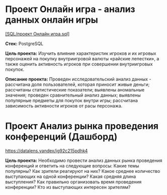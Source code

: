 # Проект Онлайн игра - анализ данных онлайн игры
[[SQL/проект Онлайн игра.sql]](https://github.com/frolovadarya95/Practicum_projects/blob/5e1c9619888fe2b0c32e8e66943597adc79b002a/SQL/%D0%BF%D1%80%D0%BE%D0%B5%D0%BA%D1%82%20%D0%9E%D0%BD%D0%BB%D0%B0%D0%B9%D0%BD%20%D0%B8%D0%B3%D1%80%D0%B0.sql)

**Стек:** 
PostgreSQL

**Цель проекта:** 
Изучить влияние характеристик игроков и их игровых персонажей на покупку внутриигровой валюты «райские лепестки», а также оценить активность игроков при совершении внутриигровых покупок.

**Описание проекта:**
Проведен исследовательский анализ данных - рассчитана доля пользователей, которая приносит живые деньги; рассчитаны статистические показатели; выявлены аномальные значения; проведен сравнительный анализ данных; выявлены популярные предметы для покупок внутри игры; рассчитана зависимость активности игроков от расы персонажа.

# Проект Анализ рынка проведения конференций (Дашборд)
https://datalens.yandex/ig92c215pdhk4

**Цель проекта:** 
Необходимо провести анализ данных рынка проведения конференций и ответить на следующие вопросы:
Какие темы популярны? Как зрители реагируют на них?
Какое среднее количество выступающих на одной конференции?
Какая средняя длина выступления? Как правильно организовать время проведения конференции?
Кто из выступающих интересен зрителям?
